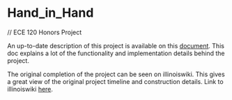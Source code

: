 # Hand_in_Hand
// ECE 120 Honors Project

An up-to-date description of this project is available on this [document](https://docs.google.com/document/d/1fnFFqMAPEsE3RhKEh91evqwD1-2J14pyX5Lz18mqjS4/edit). This doc explains a lot of the functionality and implementation details behind the project.

The original completion of the project can be seen on illinoiswiki. This gives a great view of the original project timeline and construction details. Link to illinoiswiki [here](https://wiki.illinois.edu/wiki/display/ECE110HLSF15/Hand-in-Hand).
